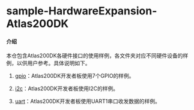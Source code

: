 # sample-HardwareExpansion-Atlas200DK

#### 介绍
本仓包含Atlas200DK各硬件接口的使用样例，各文件夹对应不同硬件设备的样例，以供用户参考。具体说明如下。

1. [gpio](https://gitee.com/Atlas200DK/hardware_expansio/tree/master/sample-gpio)：Atlas200DK开发者板使用7个GPIO的样例。

2. [i2c](https://gitee.com/Atlas200DK/hardware_expansio/tree/master/sample-i2c)：Atlas200DK开发者板使用I2C的样例。

4. [uart](https://gitee.com/Atlas200DK/hardware_expansio/tree/master/sample-uart)：Atlas200DK开发者板使用UART1串口收发数据的样例。


